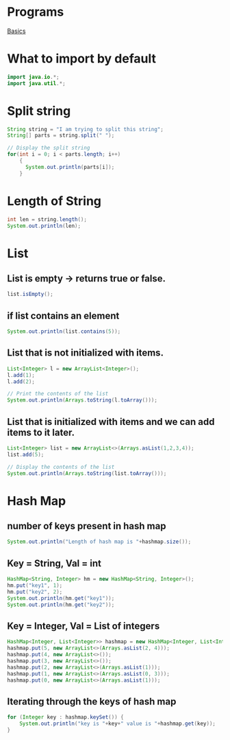 # Programs
[Basics](Basics/src)
# What to import by default
```java
import java.io.*;
import java.util.*;
```

# Split string
```java
String string = "I am trying to split this string";
String[] parts = string.split(" ");

// Display the split string
for(int i = 0; i < parts.length; i++)
    {
      System.out.println(parts[i]);
    }
```

# Length of String
```java
int len = string.length();
System.out.println(len);
```

# List

## List is empty -> returns true or false.
```java
list.isEmpty();
```

## if list contains an element
```java
System.out.println(list.contains(5));
```

## List that is not initialized with items.
```java
List<Integer> l = new ArrayList<Integer>();
l.add(1);
l.add(2);

// Print the contents of the list
System.out.println(Arrays.toString(l.toArray()));
```
## List that is initialized with items and we can add items to it later.
```java
List<Integer> list = new ArrayList<>(Arrays.asList(1,2,3,4));
list.add(5);

// Display the contents of the list
System.out.println(Arrays.toString(list.toArray()));
```

# Hash Map
## number of keys present in hash map
```java
System.out.println("Length of hash map is "+hashmap.size());
```
## Key = String, Val = int
```java
HashMap<String, Integer> hm = new HashMap<String, Integer>();
hm.put("key1", 1);
hm.put("key2", 2);
System.out.println(hm.get("key1"));
System.out.println(hm.get("key2"));
```
## Key = Integer, Val = List of integers
```java
HashMap<Integer, List<Integer>> hashmap = new HashMap<Integer, List<Integer>>();
hashmap.put(5, new ArrayList<>(Arrays.asList(2, 4)));
hashmap.put(4, new ArrayList<>());
hashmap.put(3, new ArrayList<>());
hashmap.put(2, new ArrayList<>(Arrays.asList(1)));
hashmap.put(1, new ArrayList<>(Arrays.asList(0, 3)));
hashmap.put(0, new ArrayList<>(Arrays.asList(1)));
```
## Iterating through the keys of hash map
```java
for (Integer key : hashmap.keySet()) {
    System.out.println("key is "+key+" value is "+hashmap.get(key));
}
```
